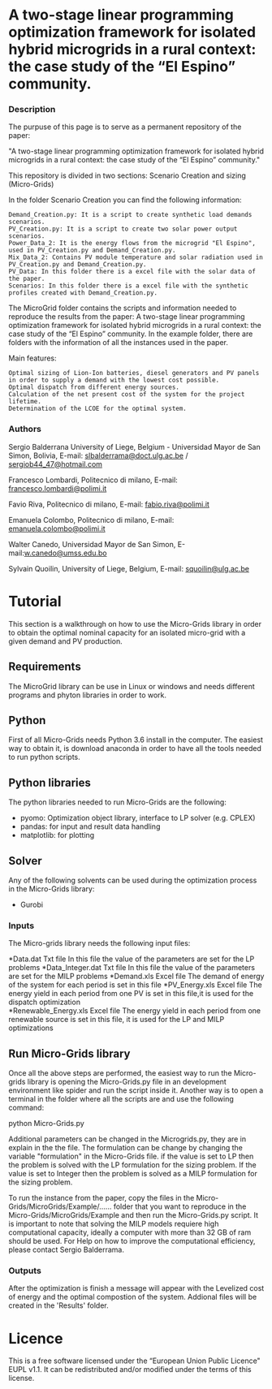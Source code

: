 A two-stage linear programming optimization framework for isolated hybrid microgrids in a rural context: the case study of the “El Espino” community.
========================

### Description

The purpuse of this page is to serve as a permanent repository of the paper:

"A two-stage linear programming optimization framework for isolated hybrid microgrids in a rural context: the case study of the “El Espino” community." 

This repository is divided in two sections:
	Scenario Creation 
	and sizing (Micro-Grids)


In the folder Scenario Creation you can find the following information:

	Demand_Creation.py: It is a script to create synthetic load demands scenarios.
	PV_Creation.py: It is a script to create two solar power output scenarios.
	Power_Data_2: It is the energy flows from the microgrid "El Espino", used in PV_Creation.py and Demand_Creation.py.
	Mix_Data_2: Contains PV module temperature and solar radiation used in PV_Creation.py and Demand_Creation.py. 
	PV_Data: In this folder there is a excel file with the solar data of the paper.
	Scenarios: In this folder there is a excel file with the synthetic profiles created with Demand_Creation.py.


The MicroGrid folder contains the scripts and information needed to reproduce the results from the paper: A two-stage linear programming optimization framework for isolated hybrid microgrids in a rural context: the case study of the “El Espino” community. In the example folder, there are folders with the information of all the instances used in the paper.

Main features:

    Optimal sizing of Lion-Ion batteries, diesel generators and PV panels in order to supply a demand with the lowest cost possible.
    Optimal dispatch from different energy sources.
    Calculation of the net present cost of the system for the project lifetime.
    Determination of the LCOE for the optimal system.


### Authors

Sergio Balderrana
University of Liege, Belgium - Universidad Mayor de San Simon, Bolivia,
E-mail: slbalderrama@doct.ulg.ac.be / sergiob44_47@hotmail.com

Francesco Lombardi,
Politecnico di milano,
E-mail: francesco.lombardi@polimi.it

Favio Riva,
Politecnico di milano,
E-mail: fabio.riva@polimi.it

Emanuela Colombo,
Politecnico di milano,
E-mail: emanuela.colombo@polimi.it

Walter Canedo,
Universidad Mayor de San Simon,
E-mail:w.canedo@umss.edu.bo 

Sylvain Quoilin,
University of Liege, Belgium,
E-mail: squoilin@ulg.ac.be 
 

Tutorial
========

This section is a walkthrough on how to use the Micro-Grids library in order to obtain the optimal nominal capacity for an isolated micro-grid with a given demand and PV production.

Requirements
------------

The MicroGrid library can be use in Linux or windows and needs different programs and phyton libraries in order to work. 

Python
------------

First of all Micro-Grids needs Python 3.6 install in the computer. The easiest way to obtain it, is download anaconda in order to have all the tools needed to run python scripts.

Python libraries
----------------
 
The python libraries needed to run Micro-Grids are the following:

* pyomo: Optimization object library, interface to LP solver (e.g. CPLEX)
* pandas: for input and result data handling 
* matplotlib: for plotting

Solver
------

Any of the following solvents can be used during the optimization  process in the Micro-Grids library:

* Gurobi

### Inputs


The Micro-grids library needs the following input files:

*Data.dat                        Txt file 	In this file the value of the parameters are set for the LP problems
*Data_Integer.dat                Txt file 	In this file the value of the parameters are set for the MILP problems
*Demand.xls			 Excel file	The demand of energy of the system for each period is set in this file
*PV_Energy.xls			 Excel file	The energy yield in each period from one PV is set in this file,it is used for the dispatch optimization			
*Renewable_Energy.xls		 Excel file	The energy yield in each period from one renewable source is set in this file, it is used for the LP and MILP optimizations	


Run Micro-Grids library
-----------------------

Once all the above steps are performed, the easiest way to run the Micro-grids library is opening the Micro-Grids.py file in an development environment like spider and run the script inside it. Another way is to open a terminal in the folder where all the scripts are and use the following command:

python Micro-Grids.py

Additional parameters can be changed in the Microgrids.py, they are in explain in the the file. The formulation can be change by changing the variable "formulation" in the Micro-Grids file. if the value is set to LP then the problem is solved with the LP formulation for the sizing problem. If the value is set to Integer then the problem is solved as a MILP formulation for the sizing problem. 

To run the instance from the paper, copy the files in the Micro-Grids/MicroGrids/Example/...... folder that you want to reproduce  in the Micro-Grids/MicroGrids/Example and then run the Micro-Grids.py script. It is important to note that solving the MILP models requiere high computational capacity, ideally a computer with more than 32 GB of ram should be used. For Help on how to improve the computational efficiency, please contact Sergio Balderrama. 

### Outputs


After the optimization is finish a message will appear with the Levelized cost of energy and the optimal compostion of the system. Addional files will be created in the 'Results' folder.

Licence
=======
This is a free software licensed under the “European Union Public Licence" EUPL v1.1. It 
can be redistributed and/or modified under the terms of this license.


